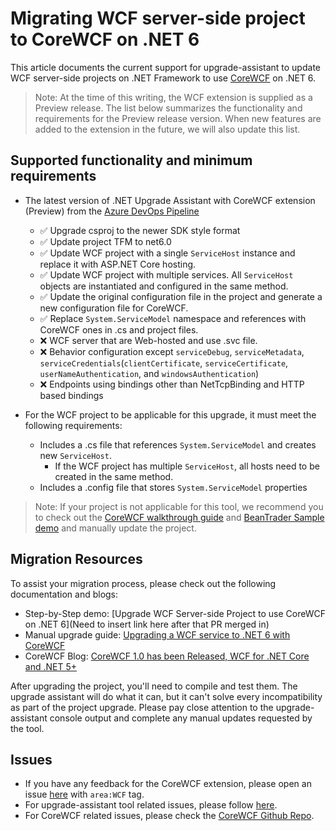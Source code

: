 # Migrating WCF server-side project to CoreWCF on .NET 6

This article documents the current support for upgrade-assistant to update WCF server-side projects on .NET Framework to use [CoreWCF](https://github.com/corewcf/corewcf) on .NET 6. 

> Note: At the time of this writing, the WCF extension is supplied as a Preview release. The list below summarizes the functionality and requirements for the Preview release version. When new features are added to the extension in the future, we will also update this list.
## Supported functionality and minimum requirements

- The latest version of .NET Upgrade Assistant with CoreWCF extension (Preview) from the [Azure DevOps Pipeline](https://dev.azure.com/dnceng/public/_artifacts/feed/dotnet-tools)
  - ✅ Upgrade csproj to the newer SDK style format
  - ✅ Update project TFM to net6.0
  - ✅ Update WCF project with a single `ServiceHost` instance and replace it with ASP.NET Core hosting.
  - ✅ Update WCF project with multiple services. All `ServiceHost` objects are instantiated and configured in the same method.
  - ✅ Update the original configuration file in the project and generate a new configuration file for CoreWCF.
  - ✅ Replace `System.ServiceModel` namespace and references with CoreWCF ones in .cs and project files.
  - ❌ WCF server that are Web-hosted and use .svc file.
  - ❌ Behavior configuration except `serviceDebug`, `serviceMetadata`, `serviceCredentials`(`clientCertificate`, `serviceCertificate`, `userNameAuthentication`, and `windowsAuthentication`)
  - ❌ Endpoints using bindings other than NetTcpBinding and HTTP based bindings


- For the WCF project to be applicable for this upgrade, it must meet the following requirements:
  - Includes a .cs file that references `System.ServiceModel` and creates new `ServiceHost`.
    - If the WCF project has multiple `ServiceHost`, all hosts need to be created in the same method.
  - Includes a .config file that stores `System.ServiceModel` properties

> Note: If your project is not applicable for this tool, we recommend you to check out the [CoreWCF walkthrough guide](https://github.com/CoreWCF/CoreWCF/blob/main/Documentation/Walkthrough.md) and
[BeanTrader Sample demo](https://devblogs.microsoft.com/dotnet/upgrading-a-wcf-service-to-dotnet-6/) and manually update the project.
## Migration Resources

To assist your migration process, please check out the following documentation and blogs:

- Step-by-Step demo: [Upgrade WCF Server-side Project to use CoreWCF on .NET 6](Need to insert link here after that PR merged in)
- Manual upgrade guide: [Upgrading a WCF service to .NET 6 with CoreWCF](https://docs.microsoft.com/en-us/windows/apps/windows-app-sdk/migrate-to-windows-app-sdk/migrate-to-windows-app-sdk-ovw)
- CoreWCF Blog: [CoreWCF 1.0 has been Released, WCF for .NET Core and .NET 5+](https://devblogs.microsoft.com/dotnet/corewcf-v1-released/)

After upgrading the project, you'll need to compile and test them. The upgrade assistant will do what it can, but it can't solve every incompatibility as part of the project upgrade. Please pay close attention to the upgrade-assistant console output and complete any manual updates requested by the tool.

## Issues

- If you have any feedback for the CoreWCF extension, please open an issue [here](https://github.com/dotnet/upgrade-assistant/issues) with `area:WCF` tag.
- For upgrade-assistant tool related issues, please follow [here](https://github.com/dotnet/upgrade-assistant#engage-contribute-and-give-feedback).
- For CoreWCF related issues, please check the [CoreWCF Github Repo](https://github.com/CoreWCF/CoreWCF).
